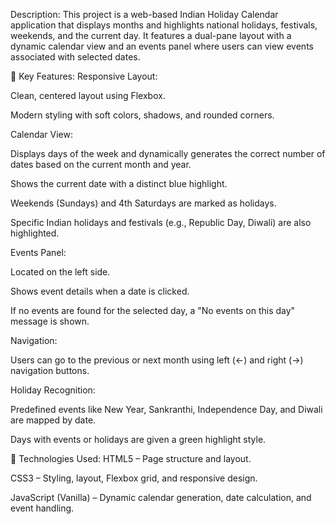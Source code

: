 Description:
This project is a web-based Indian Holiday Calendar application that displays months and highlights national holidays, festivals, weekends, and the current day. It features a dual-pane layout with a dynamic calendar view and an events panel where users can view events associated with selected dates.

🎯 Key Features:
Responsive Layout:

Clean, centered layout using Flexbox.

Modern styling with soft colors, shadows, and rounded corners.

Calendar View:

Displays days of the week and dynamically generates the correct number of dates based on the current month and year.

Shows the current date with a distinct blue highlight.

Weekends (Sundays) and 4th Saturdays are marked as holidays.

Specific Indian holidays and festivals (e.g., Republic Day, Diwali) are also highlighted.

Events Panel:

Located on the left side.

Shows event details when a date is clicked.

If no events are found for the selected day, a "No events on this day" message is shown.

Navigation:

Users can go to the previous or next month using left (←) and right (→) navigation buttons.

Holiday Recognition:

Predefined events like New Year, Sankranthi, Independence Day, and Diwali are mapped by date.

Days with events or holidays are given a green highlight style.

🧠 Technologies Used:
HTML5 – Page structure and layout.

CSS3 – Styling, layout, Flexbox grid, and responsive design.

JavaScript (Vanilla) – Dynamic calendar generation, date calculation, and event handling.

